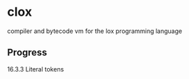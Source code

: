 # clox

compiler and bytecode vm for the lox programming language

## Progress

16.3.3 Literal tokens
